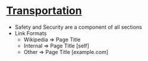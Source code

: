 # [Transportation](https://en.wikipedia.org/wiki/Transport)

<!-- START doctoc -->
<!-- END doctoc -->

* Safety and Security are a component of all sections
* Link Formats
  * Wikipedia => Page Title
  * Internal => Page Title [self]
  * Other => Page Title [example.com]


